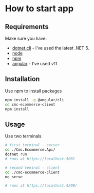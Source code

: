 # How to start app

## Requirements

Make sure you have:

-   [dotnet cli](https://dotnet.microsoft.com/download) - I've used the latest .NET 5.
-   [node](https://nodejs.org)
-   [npm](https://www.npmjs.com/get-npm)
-   [angular](https://angular.io/guide/setup-local) - I've used v11

## Installation

Use npm to install packages

```bash
npm install -g @angular/cli
cd cmc-ecommerce-client
npm install
```

## Usage

Use two terminals

```bash
# first terminal - server
cd ./Cmc.Ecommerce.Api/
dotnet run
# runs at https://localhost:5001

# second teminal - client
cd ./cmc-ecommerce-client
ng serve

# runs at https://localhost:4200/
```

